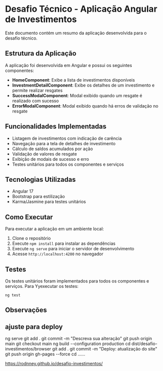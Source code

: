 # Desafio Técnico - Aplicação Angular de Investimentos

Este documento contém um resumo da aplicação desenvolvida para o desafio técnico.

## Estrutura da Aplicação

A aplicação foi desenvolvida em Angular e possui os seguintes componentes:

- **HomeComponent**: Exibe a lista de investimentos disponíveis
- **InvestmentDetailComponent**: Exibe os detalhes de um investimento e permite realizar resgates
- **SuccessModalComponent**: Modal exibido quando um resgate é realizado com sucesso
- **ErrorModalComponent**: Modal exibido quando há erros de validação no resgate

## Funcionalidades Implementadas

- Listagem de investimentos com indicação de carência
- Navegação para a tela de detalhes de investimento
- Cálculo de saldos acumulados por ação
- Validação de valores de resgate
- Exibição de modais de sucesso e erro
- Testes unitários para todos os componentes e serviços

## Tecnologias Utilizadas

- Angular 17
- Bootstrap para estilização
- Karma/Jasmine para testes unitários

## Como Executar

Para executar a aplicação em um ambiente local:

1. Clone o repositório
2. Execute `npm install` para instalar as dependências
3. Execute `ng serve` para iniciar o servidor de desenvolvimento
4. Acesse `http://localhost:4200` no navegador

## Testes

Os testes unitários foram implementados para todos os componentes e serviços. Para Yyexecutar os testes:

```
ng test
```

## Observações

## ajuste para  deploy
ng serve
git add .
git commit -m "Descreva sua alteração"
git push origin main
git checkout main
ng build --configuration production
cd dist/desafio-investimentos/browser
git add .
git commit -m "Deploy: atualização do site"
git push origin gh-pages --force
cd ..\..\..

https://rodnney.github.io/desafio-investimentos/